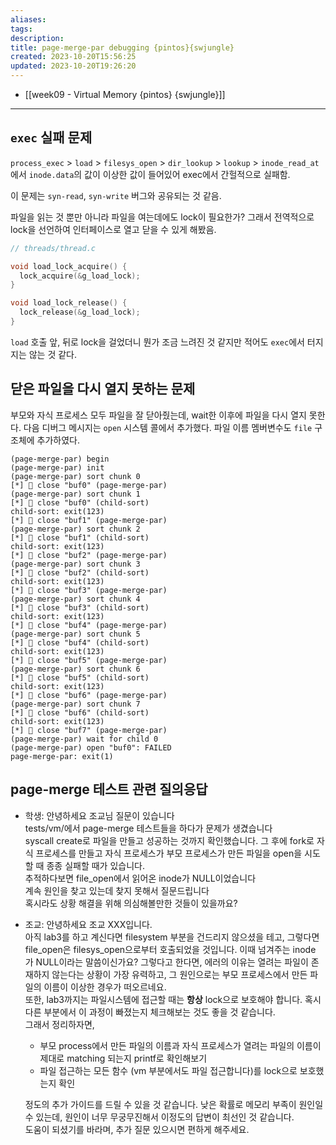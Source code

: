 ```yaml
---
aliases: 
tags: 
description:
title: page-merge-par debugging {pintos}{swjungle}
created: 2023-10-20T15:56:25
updated: 2023-10-20T19:26:20
---
```

- [[week09 - Virtual Memory {pintos} {swjungle}]]
___

## `exec` 실패 문제

`process_exec` > `load` > `filesys_open` > `dir_lookup` > `lookup` > `inode_read_at` 에서 `inode.data`의 값이 이상한 값이 들어있어 exec에서 간헐적으로 실패함.

이 문제는 `syn-read`, `syn-write` 버그와 공유되는 것 같음.

파일을 읽는 것 뿐만 아니라 파일을 여는데에도 lock이 필요한가? 그래서 전역적으로 lock을 선언하여 인터페이스로 열고 닫을 수 있게 해봤음.

```c
// threads/thread.c

void load_lock_acquire() {
  lock_acquire(&g_load_lock);
}

void load_lock_release() {
  lock_release(&g_load_lock);
}

```

`load` 호출 앞, 뒤로 lock을 걸었더니 뭔가 조금 느려진 것 같지만 적어도 `exec`에서 터지지는 않는 것 같다.

## 닫은 파일을 다시 열지 못하는 문제

부모와 자식 프로세스 모두 파일을 잘 닫아줬는데, wait한 이후에 파일을 다시 열지 못한다. 다음 디버그 메시지는 `open` 시스템 콜에서 추가했다. 파일 이름 멤버변수도 `file` 구조체에 추가하였다.

```
(page-merge-par) begin
(page-merge-par) init
(page-merge-par) sort chunk 0
[*] 📴 close "buf0" (page-merge-par)
(page-merge-par) sort chunk 1
[*] 📴 close "buf0" (child-sort)
child-sort: exit(123)
[*] 📴 close "buf1" (page-merge-par)
(page-merge-par) sort chunk 2
[*] 📴 close "buf1" (child-sort)
child-sort: exit(123)
[*] 📴 close "buf2" (page-merge-par)
(page-merge-par) sort chunk 3
[*] 📴 close "buf2" (child-sort)
child-sort: exit(123)
[*] 📴 close "buf3" (page-merge-par)
(page-merge-par) sort chunk 4
[*] 📴 close "buf3" (child-sort)
child-sort: exit(123)
[*] 📴 close "buf4" (page-merge-par)
(page-merge-par) sort chunk 5
[*] 📴 close "buf4" (child-sort)
child-sort: exit(123)
[*] 📴 close "buf5" (page-merge-par)
(page-merge-par) sort chunk 6
[*] 📴 close "buf5" (child-sort)
child-sort: exit(123)
[*] 📴 close "buf6" (page-merge-par)
(page-merge-par) sort chunk 7
[*] 📴 close "buf6" (child-sort)
child-sort: exit(123)
[*] 📴 close "buf7" (page-merge-par)
(page-merge-par) wait for child 0
(page-merge-par) open "buf0": FAILED
page-merge-par: exit(1)
```

## page-merge 테스트 관련 질의응답

- 학생: 안녕하세요 조교님 질문이 있습니다  
    tests/vm/에서 page-merge 테스트들을 하다가 문제가 생겼습니다  
    syscall create로 파일을 만들고 성공하는 것까지 확인했습니다. 그 후에 fork로 자식 프로세스를 만들고 자식 프로세스가 부모 프로세스가 만든 파일을 open을 시도할 때 종종 실패할 때가 있습니다.  
    추적하다보면 file_open에서 읽어온 inode가 NULL이었습니다  
    계속 원인을 찾고 있는데 찾지 못해서 질문드립니다  
    혹시라도 상황 해결을 위해 의심해볼만한 것들이 있을까요?
    
- 조교: 안녕하세요 조교 XXX입니다.  
    아직 lab3를 하고 계신다면 filesystem 부분을 건드리지 않으셨을 테고, 그렇다면 file_open은 filesys_open으로부터 호출되었을 것입니다. 이때 넘겨주는 inode 가 NULL이라는 말씀이신가요? 그렇다고 한다면, 에러의 이유는 열려는 파일이 존재하지 않는다는 상황이 가장 유력하고, 그 원인으로는 부모 프로세스에서 만든 파일의 이름이 이상한 경우가 떠오르네요.  
    또한, lab3까지는 파일시스템에 접근할 때는 **항상** lock으로 보호해야 합니다. 혹시 다른 부분에서 이 과정이 빠졌는지 체크해보는 것도 좋을 것 같습니다.  
    그래서 정리하자면,
    
    - 부모 process에서 만든 파일의 이름과 자식 프로세스가 열려는 파일의 이름이 제대로 matching 되는지 printf로 확인해보기
    - 파일 접근하는 모든 함수 (vm 부분에서도 파일 접근합니다)를 lock으로 보호했는지 확인
    
    정도의 추가 가이드를 드릴 수 있을 것 같습니다. 낮은 확률로 메모리 부족이 원인일 수 있는데, 원인이 너무 무궁무진해서 이정도의 답변이 최선인 것 같습니다.  
    도움이 되셨기를 바라며, 추가 질문 있으시면 편하게 해주세요.
